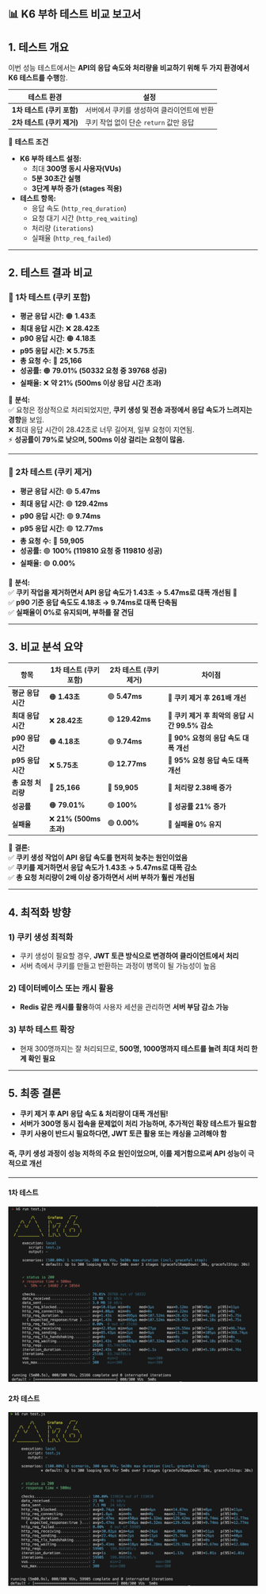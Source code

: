 ## 📊 **K6 부하 테스트 비교 보고서**

## **1. 테스트 개요**

이번 성능 테스트에서는 **API의 응답 속도와 처리량을 비교하기 위해 두 가지 환경에서 K6 테스트를 수행**함.

| 테스트 환경                | 설정                                       |
| -------------------------- | ------------------------------------------ |
| **1차 테스트 (쿠키 포함)** | 서버에서 쿠키를 생성하여 클라이언트에 반환 |
| **2차 테스트 (쿠키 제거)** | 쿠키 작업 없이 단순 `return` 값만 응답     |

📌 **테스트 조건**

- **K6 부하 테스트 설정:**
  - 최대 **300명 동시 사용자(VUs)**
  - **5분 30초간 실행**
  - **3단계 부하 증가 (stages 적용)**
- **테스트 항목:**
  - 응답 속도 (`http_req_duration`)
  - 요청 대기 시간 (`http_req_waiting`)
  - 처리량 (`iterations`)
  - 실패율 (`http_req_failed`)

---

## **2. 테스트 결과 비교**

### **📌 1차 테스트 (쿠키 포함)**

- **평균 응답 시간:** 🟠 **1.43초**
- **최대 응답 시간:** ❌ **28.42초**
- **p90 응답 시간:** 🟠 **4.18초**
- **p95 응답 시간:** ❌ **5.75초**
- **총 요청 수:** 🔵 **25,166**
- **성공률:** 🟠 **79.01% (50332 요청 중 39768 성공)**
- **실패율:** ❌ **약 21% (500ms 이상 응답 시간 초과)**

📌 **분석:**  
✅ 요청은 정상적으로 처리되었지만, **쿠키 생성 및 전송 과정에서 응답 속도가 느려지는 경향**을 보임.  
❌ 최대 응답 시간이 28.42초로 너무 길어져, 일부 요청이 지연됨.  
⚡ **성공률이 79%로 낮으며, 500ms 이상 걸리는 요청이 많음.**

---

### **📌 2차 테스트 (쿠키 제거)**

- **평균 응답 시간:** 🟢 **5.47ms**
- **최대 응답 시간:** 🟢 **129.42ms**
- **p90 응답 시간:** 🟢 **9.74ms**
- **p95 응답 시간:** 🟢 **12.77ms**
- **총 요청 수:** 🔵 **59,905**
- **성공률:** 🟢 **100% (119810 요청 중 119810 성공)**
- **실패율:** 🟢 **0.00%**

📌 **분석:**  
✅ **쿠키 작업을 제거하면서 API 응답 속도가 1.43초 → 5.47ms로 대폭 개선됨** 🚀  
✅ **p90 기준 응답 속도도 4.18초 → 9.74ms로 대폭 단축됨**  
✅ **실패율이 0%로 유지되며, 부하를 잘 견딤**

---

## **3. 비교 분석 요약**

| 항목               | 1차 테스트 (쿠키 포함)  | 2차 테스트 (쿠키 제거) | 차이점                                          |
| ------------------ | ----------------------- | ---------------------- | ----------------------------------------------- |
| **평균 응답 시간** | 🟠 **1.43초**           | 🟢 **5.47ms**          | 🚀 **쿠키 제거 후 261배 개선**                  |
| **최대 응답 시간** | ❌ **28.42초**          | 🟢 **129.42ms**        | 🚀 **쿠키 제거 후 최악의 응답 시간 99.5% 감소** |
| **p90 응답 시간**  | 🟠 **4.18초**           | 🟢 **9.74ms**          | 🚀 **90% 요청의 응답 속도 대폭 개선**           |
| **p95 응답 시간**  | ❌ **5.75초**           | 🟢 **12.77ms**         | 🚀 **95% 요청 응답 속도 대폭 개선**             |
| **총 요청 처리량** | 🔵 **25,166**           | 🔵 **59,905**          | 🚀 **처리량 2.38배 증가**                       |
| **성공률**         | 🟠 **79.01%**           | 🟢 **100%**            | 🚀 **성공률 21% 증가**                          |
| **실패율**         | ❌ **21% (500ms 초과)** | 🟢 **0.00%**           | 🚀 **실패율 0% 유지**                           |

📌 **결론:**  
✅ **쿠키 생성 작업이 API 응답 속도를 현저히 늦추는 원인이었음**  
✅ **쿠키를 제거하면서 응답 속도가 **1.43초 → 5.47ms**로 대폭 감소**  
✅ **총 요청 처리량이 2배 이상 증가하면서 서버 부하가 훨씬 개선됨**

---

## **4. 최적화 방향**

### **1) 쿠키 생성 최적화**

- 쿠키 생성이 필요할 경우, **JWT 토큰 방식으로 변경하여 클라이언트에서 처리**
- 서버 측에서 쿠키를 만들고 반환하는 과정이 병목이 될 가능성이 높음

### **2) 데이터베이스 또는 캐시 활용**

- **Redis 같은 캐시를 활용**하여 사용자 세션을 관리하면 **서버 부담 감소 가능**

### **3) 부하 테스트 확장**

- 현재 300명까지는 잘 처리되므로, **500명, 1000명까지 테스트를 늘려 최대 처리 한계 확인 필요**

---

## **5. 최종 결론**

- **쿠키 제거 후 API 응답 속도 & 처리량이 대폭 개선됨!**
- **서버가 300명 동시 접속을 문제없이 처리 가능하며, 추가적인 확장 테스트가 필요함**
- **쿠키 사용이 반드시 필요하다면, JWT 토큰 활용 또는 캐싱을 고려해야 함**

#### 즉, 쿠키 생성 과정이 성능 저하의 주요 원인이었으며, 이를 제거함으로써 API 성능이 극적으로 개선

---

#### 1차 테스트

![서버에서 쿠시 생성시.png](/doc/image/k6-run-cookie.png)

#### 2차 테스트

![서버에서 쿠시 생성시.png](/doc/image/k6-run-not-cookie.png)
